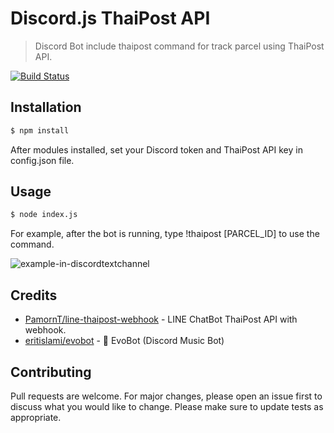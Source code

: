 # Discord.js ThaiPost API

>Discord Bot include thaipost command for track parcel using ThaiPost API.

[![Build Status](https://api.travis-ci.com/feelingzexe/discordjs-thaipost.svg?branch=master)](https://travis-ci.com/feelingzexe/discordjs-thaipost)

## Installation

```sh
$ npm install
```
After modules installed, set your Discord token and ThaiPost API key in config.json file.

## Usage

```sh
$ node index.js
```
For example, after the bot is running, type !thaipost [PARCEL_ID] to use the command.

![example-in-discordtextchannel](https://i.imgur.com/7yu79mT.png)

## Credits
- [PamornT/line-thaipost-webhook](https://github.com/PamornT/line-thaipost-webhook) - LINE ChatBot ThaiPost API with webhook.
- [eritislami/evobot](https://github.com/eritislami/evobot) - 🤖 EvoBot (Discord Music Bot)
## Contributing
Pull requests are welcome. For major changes, please open an issue first to discuss what you would like to change.
Please make sure to update tests as appropriate.

